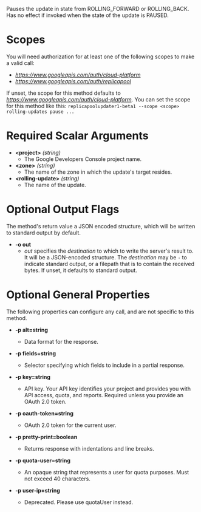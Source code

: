 Pauses the update in state from ROLLING_FORWARD or ROLLING_BACK. Has no effect if invoked when the state of the update is PAUSED.
# Scopes

You will need authorization for at least one of the following scopes to make a valid call:

* *https://www.googleapis.com/auth/cloud-platform*
* *https://www.googleapis.com/auth/replicapool*

If unset, the scope for this method defaults to *https://www.googleapis.com/auth/cloud-platform*.
You can set the scope for this method like this: `replicapoolupdater1-beta1 --scope <scope> rolling-updates pause ...`
# Required Scalar Arguments
* **&lt;project&gt;** *(string)*
    - The Google Developers Console project name.
* **&lt;zone&gt;** *(string)*
    - The name of the zone in which the update&#39;s target resides.
* **&lt;rolling-update&gt;** *(string)*
    - The name of the update.

# Optional Output Flags

The method's return value a JSON encoded structure, which will be written to standard output by default.

* **-o out**
    - *out* specifies the *destination* to which to write the server's result to.
      It will be a JSON-encoded structure.
      The *destination* may be `-` to indicate standard output, or a filepath that is to contain the received bytes.
      If unset, it defaults to standard output.
# Optional General Properties

The following properties can configure any call, and are not specific to this method.

* **-p alt=string**
    - Data format for the response.

* **-p fields=string**
    - Selector specifying which fields to include in a partial response.

* **-p key=string**
    - API key. Your API key identifies your project and provides you with API access, quota, and reports. Required unless you provide an OAuth 2.0 token.

* **-p oauth-token=string**
    - OAuth 2.0 token for the current user.

* **-p pretty-print=boolean**
    - Returns response with indentations and line breaks.

* **-p quota-user=string**
    - An opaque string that represents a user for quota purposes. Must not exceed 40 characters.

* **-p user-ip=string**
    - Deprecated. Please use quotaUser instead.

